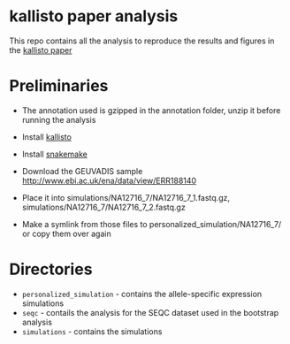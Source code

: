 # kallisto paper analysis

This repo contains all the analysis to reproduce the results and figures in the [kallisto paper](http://arxiv.org/abs/1505.02710)

# Preliminaries

- The annotation used is gzipped in the annotation folder, unzip it before running the analysis

- Install [kallisto](http://pachterlab.github.io/kallisto/)

- Install [snakemake](https://bitbucket.org/johanneskoester/snakemake)

- Download the GEUVADIS sample http://www.ebi.ac.uk/ena/data/view/ERR188140

- Place it into simulations/NA12716_7/NA12716_7_1.fastq.gz, simulations/NA12716_7/NA12716_7_2.fastq.gz

- Make a symlink from those files to personalized_simulation/NA12716_7/ or copy them over again

# Directories

- `personalized_simulation` - contains the allele-specific expression
  simulations
- `seqc` - contails the analysis for the SEQC dataset used in the bootstrap
  analysis
- `simulations` - contains the simulations
